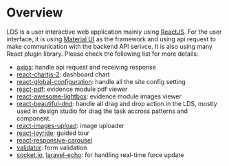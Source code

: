 # Overview

LDS is a user interactive web application mainly using [ReactJS](https://reactjs.org/). For the user interface, it is using [Material UI](https://material-ui.com/) as the framework and using api request to make communication with the backend API serivce. It is also using many React plugin library. Please check the following list for more details:

* [axios](https://github.com/axios/axios): handle api request and receiving response
* [react-chartjs-2](https://github.com/reactchartjs/react-chartjs-2): dashboard chart
* [react-global-configuration](https://www.npmjs.com/package/react-global-configuration): handle all the site config setting
* [react-pdf](): evidence module pdf viewer
* [react-awesome-lightbox](https://www.npmjs.com/package/react-awesome-lightbox): evidence module images viewer 
* [react-beautiful-dnd](https://github.com/atlassian/react-beautiful-dnd): handle all drag and drop action in the LDS, mostly used in design studio for drag the task accross patterns and component.
* [react-images-upload](https://www.npmjs.com/package/react-images-upload): image uploader 
* [react-joyride](https://www.npmjs.com/package/react-joyride): guided tour
* [react-responsive-carousel](https://www.npmjs.com/package/react-responsive-carousel)
* [validator](https://www.npmjs.com/package/validator): form validation
* [socket.io](https://socket.io/), [laravel-echo](https://github.com/laravel/echo): for handling real-time force update



